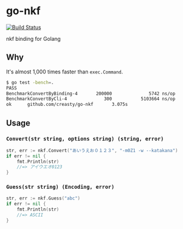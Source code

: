 go-nkf
======

[![Build Status](https://travis-ci.org/creasty/go-nkf.svg?branch=master)](https://travis-ci.org/creasty/go-nkf)

nkf binding for Golang


Why
---

It's almost 1,000 times faster than `exec.Command`.

```sh
$ go test -bench=.
PASS
BenchmarkConvertByBinding-4       200000              5742 ns/op
BenchmarkConvertByCli-4              300           5103664 ns/op
ok      github.com/creasty/go-nkf       3.075s
```


Usage
-----

### `Convert(str string, options string) (string, error)`

```go
str, err := nkf.Convert("あいうえお０１２３", "-m0Z1 -w --katakana")
if err != nil {
	fmt.Println(str)
	//=> アイウエオ0123
}
```

### `Guess(str string) (Encoding, error)`

```go
str, err := nkf.Guess("abc")
if err != nil {
	fmt.Println(str)
	//=> ASCII
}
```
